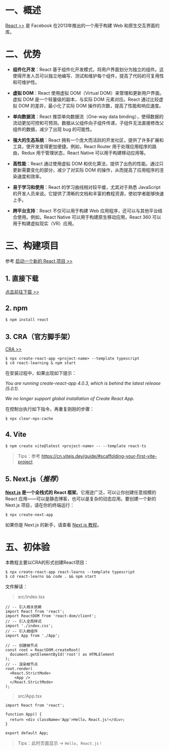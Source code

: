 # 一、概述

[React >>](https://zh-hans.reactjs.org/) 是 Facebook 在2013年推出的一个用于构建 Web 和原生交互界面的库。

# 二、优势

- **组件化开发**：React 基于组件化开发模式，将用户界面划分为独立的组件。这使得开发人员可以独立地编写、测试和维护每个组件，提高了代码的可复用性和可维护性。

- **虚拟 DOM**：React 使用虚拟 DOM（Virtual DOM）来管理和更新用户界面。虚拟 DOM 是一个轻量级的副本，与实际 DOM 元素对应。React 通过比较虚拟 DOM 的差异，最小化了实际 DOM 操作的次数，提高了性能和响应速度。
- **单向数据流**：React 推崇单向数据流（One-way data binding），使得数据的流动更加可控和可预测。数据从父组件向子组件传递，子组件无法直接修改父组件的数据，减少了出现 bug 的可能性。
- **强大的生态系统**：React 拥有一个庞大而活跃的开发社区，提供了许多扩展和工具，使开发变得更加便捷。例如，React Router 用于处理应用程序的路由，Redux 用于管理状态，React Native 可以用于构建移动应用等。
- **高性能**：React 通过使用虚拟 DOM 和优化算法，提供了出色的性能。通过只更新需要变化的部分，减少了对实际 DOM 的操作，从而提高了应用程序的渲染速度和效率。
- **易于学习和使用**：React 的学习曲线相对较平缓，尤其对于熟悉 JavaScript 的开发人员来说。它提供了清晰的文档和丰富的教程资源，使初学者能够快速上手。
- **跨平台支持**：React 不仅可以用于构建 Web 应用程序，还可以与其他平台结合使用。例如，React Native 可以用于构建原生移动应用，React 360 可以用于构建虚拟现实（VR）应用。

# 三、构建项目

参考 [启动一个新的 React 项目 >>](https://zh-hans.react.dev/learn/start-a-new-react-project)

## 1. 直接下载

[点击前往下载 >>](https://github.com/facebook/react/releases)

## 2. npm 

```shell
$ npm install react
```

## 3. CRA（官方脚手架）

[CRA >>](https://create-react-app.dev/)

```shell
$ npx create-react-app <project-name> --template typescript
$ cd react-learning & npm start
```

在安装过程中，如果出现如下提示：

*You are running create-react-app 4.0.3, which is behind the latest release (5.0.1).*

*We no longer support global installation of Create React App.*

在控制台执行如下指令，再重复刚刚的步骤：

```shell
$ npx clear-npx-cache
```

## 4. Vite

```shell
$ npm create vite@latest <project-name> -- --template react-ts
```

> Tips：参考 <https://cn.vitejs.dev/guide/#scaffolding-your-first-vite-project>

## 5. Next.js（*推荐*）

**[Next.js](https://nextjs.org/) 是一个全栈式的 React 框架**。它用途广泛，可以让你创建任意规模的 React 应用——可以是静态博客，也可以是复杂的动态应用。要创建一个新的 Next.js 项目，请在你的终端运行：

```shell
$ npx create-next-app
```

如果你是 Next.js 的新手，请查看 [Next.js 教程](https://nextjs.org/learn/foundations/about-nextjs)。

# 五、初体验

本教程主要以CRA的形式创建React项目：

```shell
$ npx create-react-app react-learns --template typescript
$ cd react-learns && code . && npm start
```

文件解读：

> src/index.tsx

```tsx
// -- 引入相关依赖
import React from 'react';
import ReactDOM from 'react-dom/client';
// -- 引入全局样式
import './index.css';
// -- 引入根组件
import App from './App';

// -- 创建根节点
const root = ReactDOM.createRoot(
  document.getElementById('root') as HTMLElement
);
// -- 渲染根节点
root.render(
  <React.StrictMode>
    <App />
  </React.StrictMode>
);
```

> src/App.tsx

```tsx
import React from 'react';

function App() {
  return <div className='App'>Hello，React.js!</div>;
}

export default App;
```

> Tips：此时页面显示 → `Hello, React.js！`

